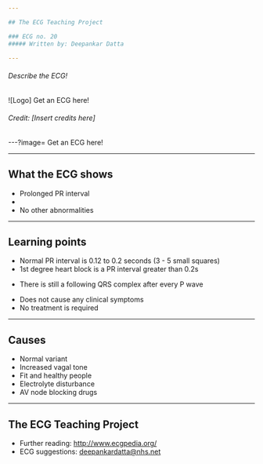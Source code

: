 ```yaml
---

## The ECG Teaching Project

### ECG no. 20
##### Written by: Deepankar Datta

---
```


###### Describe the ECG!

![Logo]
Get an ECG here!

###### Credit: [Insert credits here]

---?image=
Get an ECG here!

---

## What the ECG shows

- Prolonged PR interval
-
- No other abnormalities

---

## Learning points

- Normal PR interval is 0.12 to 0.2 seconds (3 - 5 small squares)
- 1st degree heart block is a PR interval greater than 0.2s
+ There is still a following QRS complex after every P wave
- Does not cause any clinical symptoms
- No treatment is required

---

## Causes

- Normal variant
- Increased vagal tone
- Fit and healthy people
- Electrolyte disturbance
- AV node blocking drugs

---

## The ECG Teaching Project

- Further reading: http://www.ecgpedia.org/
- ECG suggestions: deepankardatta@nhs.net
